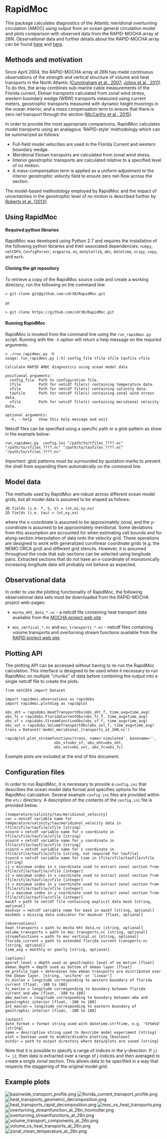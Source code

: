 # RapidMoc
This package calculates diagnostics of the Atlantic meridional overturning circulation (AMOC) using output from an ocean general circulation model and plots comparison with observed data from the RAPID-MOCHA array at 26N. Observational data and further details about the RAPID-MOCHA array can be found [here](http://www.rapid.ac.uk/) and [here](https://www.rsmas.miami.edu/users/mocha/mocha_results.htm).

## Methods and motivation

Since April 2004, the RAPID-MOCHA array at 26N has made continuous observations of the strength and vertical structure of volume and heat transports in the North Atlantic ([Cunningham et al., 2007](http://science.sciencemag.org/content/317/5840/935); [Johns et al., 2011](http://journals.ametsoc.org/doi/abs/10.1175/2010JCLI3997.1)).  To do this, the array combines sub-marine cable measurements of the Florida current, Ekman transports calculated from zonal wind stress, western boundary wedge (WBW) transports measured using current meters, geostrophic transports measured with dynamic height moorings in the ocean interior, and a mass compensation term to ensure that there is zero net transport through the section ([McCarthy et al., 2015](http://www.sciencedirect.com/science/article/pii/S0079661114001694)).

In order to provide the most appropriate comparisons, RapidMoc calculates model transports using an analagous 'RAPID-style' methodology which can be summarized as follows:

* Full-field model velocities are used in the Florida Current and western boundary wedge.
* Meridional Ekman transports are calculated from zonal wind stress.
* Interior geostrophic transports are calculated relative to a specified level of no motion.
* A mass-compensation term is applied as a uniform adjustment to the interior geostrophic velocity field to ensure zero net-flow across the section.

The model-based methodology employed by RapidMoc and the impact of uncertainties in the geostrophic level of no motion is described further by [Roberts et al. (2013)](http://onlinelibrary.wiley.com/doi/10.1002/grl.50930/full).

## Using RapidMoc
#### Required python libraries
RapidMoc was developed using Python 2.7 and requires the installation of the following python libraries and their associated dependencies: `numpy`, `netCDF4`, `ConfigParser`, `argparse`, `os`, `matplotlib`, `abc`, `datetime`, `scipy`, `copy`, and `math`. 


#### Cloning the git repository
To retrieve a copy of the RapidMoc source code and create a working directory, run the following on the command line: 

```> git clone git@github.com:cdr30/RapidMoc.git```

or 

```> git clone https://github.com/cdr30/RapidMoc.git```


#### Running RapidMoc
RapidMoc is invoked from the command line using the `run_rapidmoc.py` script. Running with the `-h` option will return a help message on the required arguments.

```
> ./run_rapidmoc.py -h 
usage: run_rapidmoc.py [-h] config_file tfile sfile taufile vfile

Calculate RAPID AMOC diagnostics using ocean model data

positional arguments:
  config_file  Path to configuration file.
  tfile        Path for netcdf file(s) containing temperature data.
  sfile        Path for netcdf file(s) containing salinity data.
  taufile      Path for netcdf file(s) containing zonal wind stress data.
  vfile        Path for netcdf file(s) containing meridional velocity data.

optional arguments:
  -h, --help   show this help message and exit
```

Netcdf files can be specified using a specific path or a glob pattern as show in the example below:
```
run_rapidmoc.py  config.ini "/path/to/tfiles_????.nc" "/path/to/sfiles_????.nc" "/path/to/taufiles_????.nc" "/path/to/vfiles_????.nc" 
```

*Important*: glob patterns must be surrounded by quotation marks to prevent the shell from expanding them automatically on the command line. 


## Model data
The methods used by RapidMoc are robust across different ocean model grids, but all model data is assumed to be shaped as follows:

```
3D fields (i.e. T, S, V) = (nt,nz,ny,nx)
2D fields (i.e. tau) = (nt,ny,nx)

```
where the x-coordinate is assumed to be approximately zonal, and the y-coordinate is assumed to be approximately meridional. Some deviations from this assumption are accounted for when estimating cell bounds and for along-section interpolation of data onto the velocity grid. These operations are designed to work with generalized curvilinear coordinate grids (e.g. the NEMO ORCA grid) and different grid stencils. However, it is assumed throughout the code that sub-sections can be selected using longitude pairs. Extracted sections that do not have an x-coordinate of monotonically increasing longitude data will probably not behave as expected.

## Observational data
In order to use the plotting functionality of RapidMoc, the following observational data sets must be downloaded from the RAPID-MOCHA project web-pages:

* `mocha_mht_data_*.nc` - a netcdf file containing heat transport data available from the [MOCHA project web site](https://www.rsmas.miami.edu/users/mocha/mocha_results.htm)  

* `moc_vertical_*.nc` and `moc_transports_*.nc` - netcdf files containing volume transports and overturning stream functions available from the [RAPID project web site](http://www.rapid.ac.uk/rapidmoc/rapid_data/datadl.php).

## Plotting API
The plotting API can be accessed without having to re-run the RapidMoc calculation.  This interface is designed to be used when it necessary to run RapidMoc on multiple "chunks" of data before combining the output into a single netcdf file to create the plots.


```
from netCDF4 import Dataset

import rapidmoc.observations as rapidobs
import rapidmoc.plotdiag as rapidplot

obs_oht = rapidobs.HeatTransportObs(obs_oht_f, time_avg=time_avg)
obs_fc = rapidobs.FloridaCurrentObs(obs_fc_f, time_avg=time_avg)
obs_sf = rapidobs.StreamFunctionObs(obs_sf_f, time_avg=time_avg)
obs_vol = rapidobs.VolumeTransportObs(obs_vol_f, time_avg=time_avg)
trans = Dataset('model_meridional_transports_at_26N.nc')

rapidplot.plot_streamfunctions(trans, name='simulated', basename='', 
				      obs_sf=obs_sf, obs_oht=obs_oht,
				      obs_vol=obs_vol, obs_fc=obs_fc)

```

Example plots are included at the end of this document.

## Configuration files
In order to run RapidMoc, it is necessary to provide a `config.ini` that describes the ocean model data format and specifies options for the RapidMoc calculation. Several example `config.ini` files are provided within the  `etc/` directory. A description of the contents of the `config.ini` file is provided below.

```
[temperature/salinity/tau/meridional_velocity]
var = netcdf variable name for temperature/salinity/tau/meridional_velocity data in tfile/sfile/taufile/vfile [string]
xcoord = netcdf variable name for x coordinate in tfile/sfile/taufile/vfile [string]
ycoord = netcdf variable name for y coordinate in tfile/sfile/taufile/vfile [string]
zcoord = netcdf variable name for z coordinate in tfile/sfile/taufile/vfile [string, not required for taufile]
tcoord = netcdf variable name for time in tfile/sfile/taufile/vfile [string]
i1 = minimum index in x coordinate used to extract zonal section from tfile/sfile/taufile/vfile [integer]
i2 = maximum index in x coordinate used to extract zonal section from tfile/sfile/taufile/vfile [integer]
j1 = minimum index in y coordinate used to extract zonal section from tfile/sfile/taufile/vfile [integer]
j2 = maximum index in y coordinate used to extract zonal section from tfile/sfile/taufile/vfile [integer] 
maskf = path to netcdf file containing explicit data mask [string, optional]
maskvar = netcdf variable name for mask in maskf [string, optional]
maskmdi = missing data indicator for maskvar [float, optional]

[observations] 
heat_transports = path to mocha mht data.nc [string, optional]
volume_transports = path to moc transports.nc [string, optional]
streamfunctions = path to moc vertical.nc [string, optional]
florida_current = path to extended florida current transports.nc [string, optional]
time_avg = monthly or yearly [string, optional]

[options]
georef_level = depth used as geostrophic level of no motion [float]
ekman_depth = depth used as bottom of ekman layer [float]
ek_profile_type = determines how ekman transports are distributed over the Ekman layer. [string, 'uniform' or 'linear']
fc_minlon = longitude corresponding to western boundary of florida current [float, -180 to 180]
fc_maxlon = longitude corresponding to boundary between florida current and wbw [float, -180 to 180]
wbw_maxlon = longitude corresponding to boundary between wbw and geostrophic interior [float, -180 to 180]
int_maxlon = longitude corresponding to eastern boundary of geostrophic interior [float, -180 to 180]

[output]
date_format = format string used with datetime.strftime, e.g. '%Y%m%d' [string]
name = descriptive string used to describe model experiment [string]
plot = boolean used to enable/disable plotting [boolean] 
outdir = path to output directory where data/plots are saved [string]
```

Note that it is possible to specify a range of indices in the y-direction. If `j1 != j2`, then data is extracted over a range of j-indices and then averaged to create a single zonal section. This allows data to be specified in a way that respects the staggering of the original model grid. 

## Example plots
![basinwide_transport_profile.png](example_plots/basinwide_transport_profile.png)
![florida_current_transport_profile.png](example_plots/florida_current_transport_profile.png)
![heat_transports_geometric_decomposition.png](example_plots/heat_transports_geometric_decomposition.png)
![heat_transports_rapid_decomposition.png](example_plots/heat_transports_rapid_decomposition.png)
![moc_vs_heat_transports.png](example_plots/moc_vs_heat_transports.png)
![overturning_streamfunction_at_26n_hovmoller.png](example_plots/overturning_streamfunction_at_26n_hovmoller.png)
![overturning_streamfunctions_at_26n.png](example_plots/overturning_streamfunctions_at_26n.png)
![volume_transport_components_at_26n.png](example_plots/volume_transport_components_at_26n.png)
![volume_vs_heat_transports_at_26n.png](example_plots/volume_vs_heat_transports_at_26n.png)
![zonal_mean_temperature_at_26n.png](example_plots/zonal_mean_temperature_at_26n.png)
